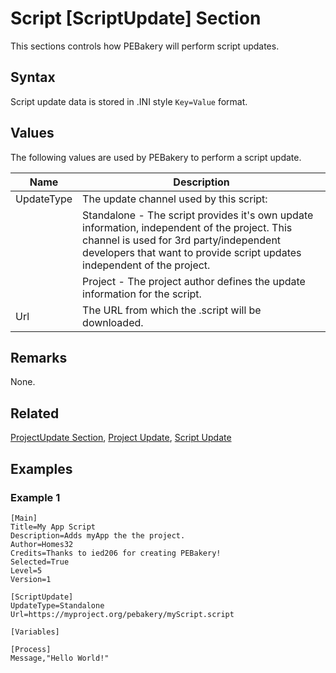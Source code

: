 # Script [ScriptUpdate] Section

This sections controls how PEBakery will perform script updates.

## Syntax

Script update data is stored in .INI style `Key=Value` format.

## Values

The following values are used by PEBakery to perform a script update.

| Name | Description |
| --- | --- |
| UpdateType | The update channel used by this script: |
|| Standalone - The script provides it's own update information, independent of the project. This channel is used for 3rd party/independent developers that want to provide script updates independent of the project. |
|| Project - The project author defines the update information for the script. |
| Url | The URL from which the .script will be downloaded. |

## Remarks

None.

## Related

[ProjectUpdate Section](./ProjectUpdate.md), [Project Update](../Usage/ProjectUpdate.md), [Script Update](../Usage/ScriptUpdate.md)

## Examples

### Example 1

```pebakery
[Main]
Title=My App Script
Description=Adds myApp the the project.
Author=Homes32
Credits=Thanks to ied206 for creating PEBakery!
Selected=True
Level=5
Version=1

[ScriptUpdate]
UpdateType=Standalone
Url=https://myproject.org/pebakery/myScript.script

[Variables]

[Process]
Message,"Hello World!"
```